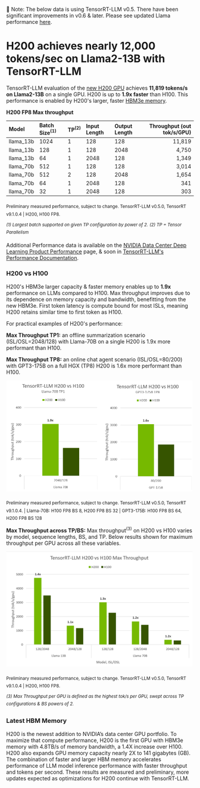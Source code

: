 :loudspeaker: Note: The below data is using TensorRT-LLM v0.5. There have been significant improvements in v0.6 & later. Please see updated Llama performance [here](./Falcon180B-H200.md).

# H200 achieves nearly 12,000 tokens/sec on Llama2-13B with TensorRT-LLM

TensorRT-LLM evaluation of the [new H200 GPU](https://nvidianews.nvidia.com/news/nvidia-supercharges-hopper-the-worlds-leading-ai-computing-platform) achieves **11,819 tokens/s on Llama2-13B** on a single GPU. H200 is up to **1.9x faster** than H100. This performance is enabled by H200's larger, faster [HBM3e memory](#latest-hbm-memory).


**H200 FP8 Max throughput**

|Model      | Batch Size<sup>(1)</sup> | TP<sup>(2)</sup> | Input Length | Output Length | Throughput (out tok/s/GPU) |
|:----------|:-------------------------|:-----------------|:-------------|:--------------|---------------------------:|
| llama_13b | 1024                     | 1                | 128          | 128           |                     11,819 |
| llama_13b | 128                      | 1                | 128          | 2048          |                      4,750 |
| llama_13b | 64                       | 1                | 2048         | 128           |                      1,349 |
| llama_70b | 512                      | 1                | 128          | 128           |                      3,014 |
| llama_70b | 512                      | 2                | 128          | 2048          |                      1,654 |
| llama_70b | 64                       | 1                | 2048         | 128           |                        341 |
| llama_70b | 32                       | 1                | 2048         | 128           |                        303 |

<sub>Preliminary measured performance, subject to change. TensorRT-LLM v0.5.0, TensorRT v9.1.0.4 | H200, H100 FP8. </sub>

<sup>*(1) Largest batch supported on given TP configuration by power of 2.*</sup> <sup>*(2) TP = Tensor Parallelism*</sup>

Additional Performance data is available on the [NVIDIA Data Center Deep Learning Product Performance](https://developer.nvidia.com/deep-learning-performance-training-inference/ai-inference) page, & soon in [TensorRT-LLM's Performance Documentation](https://nvidia.github.io/TensorRT-LLM/latest/performance/perf-overview.html).

### H200 vs H100

H200's HBM3e larger capacity & faster memory enables up to **1.9x** performance on LLMs compared to H100. Max throughput improves due to its dependence on memory capacity and bandwidth, benefitting from the new HBM3e. First token latency is compute bound for most ISLs, meaning H200 retains similar time to first token as H100.

For practical examples of H200's performance:

**Max Throughput TP1:**
 an offline summarization scenario (ISL/OSL=2048/128) with Llama-70B on a single H200 is 1.9x more performant than H100.

**Max Throughput TP8:**
an online chat agent scenario (ISL/OSL=80/200) with GPT3-175B on a full HGX (TP8) H200 is 1.6x more performant than H100.

<img src="https://github.com/NVIDIA/TensorRT-LLM/blob/rel/docs/source/blogs/media/H200launch_tps.png?raw=true" alt="H200 TPS" width="500" height="auto">

<sub>Preliminary measured performance, subject to change.
TensorRT-LLM v0.5.0, TensorRT v9.1.0.4. | Llama-70B: H100 FP8 BS 8, H200 FP8 BS 32 | GPT3-175B: H100 FP8 BS 64, H200 FP8 BS 128 </sub>


**Max Throughput across TP/BS:**
Max throughput<sup>(3)</sup> on H200 vs H100 varies by model, sequence lengths, BS, and TP. Below results shown for maximum throughput per GPU across all these variables.

<img src="https://github.com/NVIDIA/TensorRT-LLM/blob/rel/docs/source/blogs/media/H200launch_H200vsH100_tps.png?raw=true" alt="max throughput llama sweep" width="500" height="auto">

<sub>Preliminary measured performance, subject to change.
TensorRT-LLM v0.5.0, TensorRT v9.1.0.4 | H200, H100 FP8. </sub>


<sup>*(3) Max Throughput per GPU is defined as the highest tok/s per GPU, swept across TP configurations & BS powers of 2.*</sup>


### Latest HBM Memory

H200 is the newest addition to NVIDIA’s data center GPU portfolio. To maximize that compute performance, H200 is the first GPU with HBM3e memory with 4.8TB/s of memory bandwidth, a 1.4X increase over H100. H200 also expands GPU memory capacity nearly 2X to 141 gigabytes (GB). The combination of faster and larger HBM memory accelerates performance of LLM model inference performance with faster throughput and tokens per second.  These results are measured and preliminary, more updates expected as optimizations for H200 continue with TensorRT-LLM.
